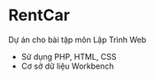# RentCar
Dự án cho bài tập môn Lập Trình Web 
  + Sử dụng PHP, HTML, CSS
  + Cơ sở dữ liệu Workbench 
